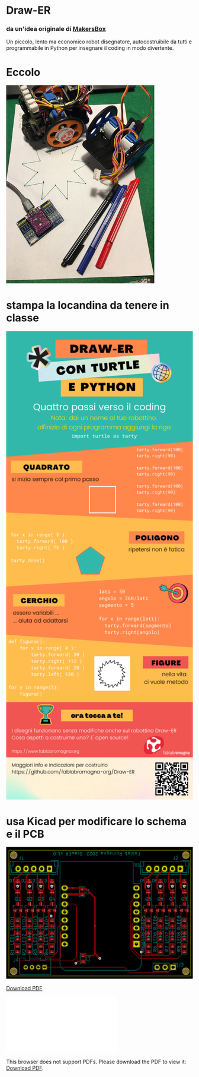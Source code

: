 # Draw-ER
### da un'idea originale di [MakersBox](https://www.instructables.com/Arduino-Drawing-Robot/)
Un piccolo, lento ma economico robot disegnatore, autocostruibile da tutti e programmabile in Python per insegnare il coding in modo divertente.

# Eccolo
<img src="Draw-ER.jpg" alt="Draw-ER" width="400"/>

# stampa la locandina da tenere in classe
<img src="Infografica.png" alt="Locandina" width="600"/>

# usa Kicad per modificare lo schema e il PCB
<img src="Draw-ER-pcb.png" alt="PCB" width="600"/>

<a href="Schematic.pdf">Download PDF</a>

<object data="Schematic.pdf" type="application/pdf" width="700px" height="700px">
    <embed src="Schematic.pdf">
        <p>This browser does not support PDFs. Please download the PDF to view it: <a href="Schematic.pdf">Download PDF</a>.</p>
    </embed>
</object>